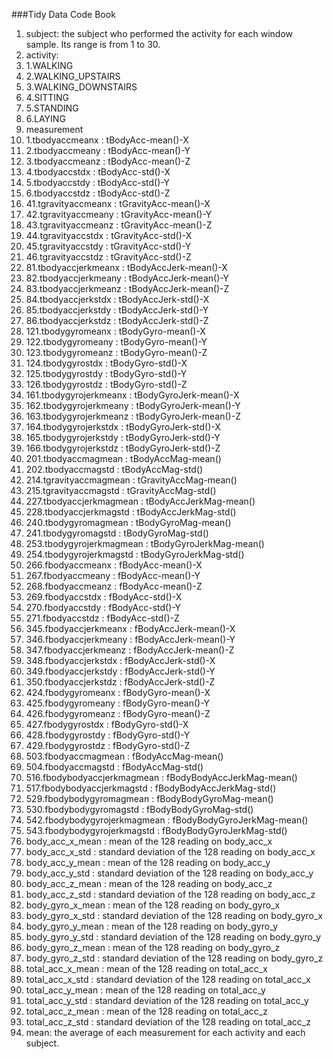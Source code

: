 ###Tidy Data Code Book
1. subject: the subject who performed the activity for each window sample. Its range is from 1 to 30. 
1. activity:
  1. 1.WALKING
  1. 2.WALKING_UPSTAIRS
  1. 3.WALKING_DOWNSTAIRS
  1. 4.SITTING
  1. 5.STANDING
  1. 6.LAYING
1. measurement
  1. 1.tbodyaccmeanx : tBodyAcc-mean()-X
  1. 2.tbodyaccmeany : tBodyAcc-mean()-Y
  1. 3.tbodyaccmeanz : tBodyAcc-mean()-Z
  1. 4.tbodyaccstdx : tBodyAcc-std()-X
  1. 5.tbodyaccstdy : tBodyAcc-std()-Y
  1. 6.tbodyaccstdz : tBodyAcc-std()-Z
  1. 41.tgravityaccmeanx : tGravityAcc-mean()-X
  1. 42.tgravityaccmeany : tGravityAcc-mean()-Y
  1. 43.tgravityaccmeanz : tGravityAcc-mean()-Z
  1. 44.tgravityaccstdx : tGravityAcc-std()-X
  1. 45.tgravityaccstdy : tGravityAcc-std()-Y
  1. 46.tgravityaccstdz : tGravityAcc-std()-Z
  1. 81.tbodyaccjerkmeanx : tBodyAccJerk-mean()-X
  1. 82.tbodyaccjerkmeany : tBodyAccJerk-mean()-Y
  1. 83.tbodyaccjerkmeanz : tBodyAccJerk-mean()-Z
  1. 84.tbodyaccjerkstdx : tBodyAccJerk-std()-X
  1. 85.tbodyaccjerkstdy : tBodyAccJerk-std()-Y
  1. 86.tbodyaccjerkstdz : tBodyAccJerk-std()-Z
  1. 121.tbodygyromeanx : tBodyGyro-mean()-X
  1. 122.tbodygyromeany : tBodyGyro-mean()-Y
  1. 123.tbodygyromeanz : tBodyGyro-mean()-Z
  1. 124.tbodygyrostdx : tBodyGyro-std()-X
  1. 125.tbodygyrostdy : tBodyGyro-std()-Y
  1. 126.tbodygyrostdz : tBodyGyro-std()-Z
  1. 161.tbodygyrojerkmeanx : tBodyGyroJerk-mean()-X
  1. 162.tbodygyrojerkmeany : tBodyGyroJerk-mean()-Y
  1. 163.tbodygyrojerkmeanz : tBodyGyroJerk-mean()-Z
  1. 164.tbodygyrojerkstdx : tBodyGyroJerk-std()-X
  1. 165.tbodygyrojerkstdy : tBodyGyroJerk-std()-Y
  1. 166.tbodygyrojerkstdz : tBodyGyroJerk-std()-Z
  1. 201.tbodyaccmagmean : tBodyAccMag-mean()
  1. 202.tbodyaccmagstd : tBodyAccMag-std()
  1. 214.tgravityaccmagmean : tGravityAccMag-mean()
  1. 215.tgravityaccmagstd : tGravityAccMag-std()
  1. 227.tbodyaccjerkmagmean : tBodyAccJerkMag-mean()
  1. 228.tbodyaccjerkmagstd : tBodyAccJerkMag-std()
  1. 240.tbodygyromagmean : tBodyGyroMag-mean()
  1. 241.tbodygyromagstd : tBodyGyroMag-std()
  1. 253.tbodygyrojerkmagmean : tBodyGyroJerkMag-mean()
  1. 254.tbodygyrojerkmagstd : tBodyGyroJerkMag-std()
  1. 266.fbodyaccmeanx : fBodyAcc-mean()-X
  1. 267.fbodyaccmeany : fBodyAcc-mean()-Y
  1. 268.fbodyaccmeanz : fBodyAcc-mean()-Z
  1. 269.fbodyaccstdx : fBodyAcc-std()-X
  1. 270.fbodyaccstdy : fBodyAcc-std()-Y
  1. 271.fbodyaccstdz : fBodyAcc-std()-Z
  1. 345.fbodyaccjerkmeanx : fBodyAccJerk-mean()-X
  1. 346.fbodyaccjerkmeany : fBodyAccJerk-mean()-Y
  1. 347.fbodyaccjerkmeanz : fBodyAccJerk-mean()-Z
  1. 348.fbodyaccjerkstdx : fBodyAccJerk-std()-X
  1. 349.fbodyaccjerkstdy : fBodyAccJerk-std()-Y
  1. 350.fbodyaccjerkstdz : fBodyAccJerk-std()-Z
  1. 424.fbodygyromeanx : fBodyGyro-mean()-X
  1. 425.fbodygyromeany : fBodyGyro-mean()-Y
  1. 426.fbodygyromeanz : fBodyGyro-mean()-Z
  1. 427.fbodygyrostdx : fBodyGyro-std()-X
  1. 428.fbodygyrostdy : fBodyGyro-std()-Y
  1. 429.fbodygyrostdz : fBodyGyro-std()-Z
  1. 503.fbodyaccmagmean : fBodyAccMag-mean()
  1. 504.fbodyaccmagstd : fBodyAccMag-std()
  1. 516.fbodybodyaccjerkmagmean : fBodyBodyAccJerkMag-mean()
  1. 517.fbodybodyaccjerkmagstd : fBodyBodyAccJerkMag-std()
  1. 529.fbodybodygyromagmean : fBodyBodyGyroMag-mean()
  1. 530.fbodybodygyromagstd : fBodyBodyGyroMag-std()
  1. 542.fbodybodygyrojerkmagmean : fBodyBodyGyroJerkMag-mean()
  1. 543.fbodybodygyrojerkmagstd : fBodyBodyGyroJerkMag-std()
  1. body_acc_x_mean : mean of the 128 reading on body_acc_x
  1. body_acc_x_std : standard deviation of the 128 reading on body_acc_x
  1. body_acc_y_mean : mean of the 128 reading on body_acc_y
  1. body_acc_y_std : standard deviation of the 128 reading on body_acc_y
  1. body_acc_z_mean : mean of the 128 reading on body_acc_z
  1. body_acc_z_std : standard deviation of the 128 reading on body_acc_z
  1. body_gyro_x_mean : mean of the 128 reading on body_gyro_x
  1. body_gyro_x_std : standard deviation of the 128 reading on body_gyro_x
  1. body_gyro_y_mean : mean of the 128 reading on body_gyro_y
  1. body_gyro_y_std : standard deviation of the 128 reading on body_gyro_y
  1. body_gyro_z_mean : mean of the 128 reading on body_gyro_z
  1. body_gyro_z_std : standard deviation of the 128 reading on body_gyro_z
  1. total_acc_x_mean : mean of the 128 reading on total_acc_x
  1. total_acc_x_std : standard deviation of the 128 reading on total_acc_x
  1. total_acc_y_mean : mean of the 128 reading on total_acc_y
  1. total_acc_y_std : standard deviation of the 128 reading on total_acc_y
  1. total_acc_z_mean : mean of the 128 reading on total_acc_z
  1. total_acc_z_std : standard deviation of the 128 reading on total_acc_z	
4. mean: the average of each measurement for each activity and each subject.
